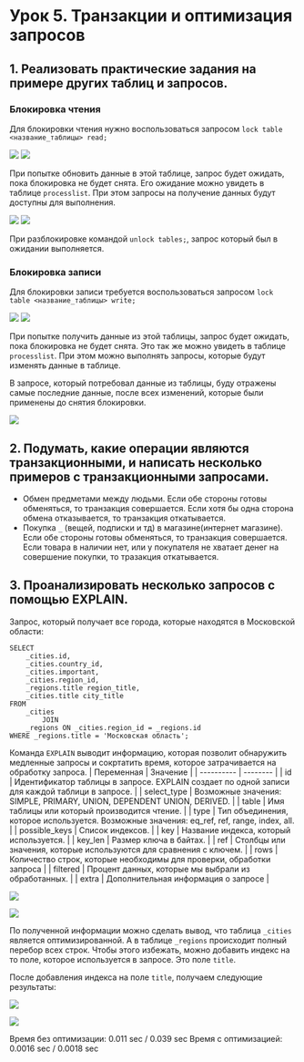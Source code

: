 # Урок 5. Транзакции и оптимизация запросов

## 1. Реализовать практические задания на примере других таблиц и запросов.

### Блокировка чтения

Для блокировки чтения нужно воспользоваться запросом `lock table <название_таблицы> read;`

![](https://github.com/LoC743/gb-basic-db/blob/transactions/transactions/images/1.png)
![](https://github.com/LoC743/gb-basic-db/blob/transactions/transactions/images/2.png)

При попытке обновить данные в этой таблице, запрос будет ожидать, пока блокировка не будет снята. Его ожидание можно увидеть в таблице `processlist`.
При этом запросы на получение данных будут доступны для выполнения.

![](https://github.com/LoC743/gb-basic-db/blob/transactions/transactions/images/3.png)
![](https://github.com/LoC743/gb-basic-db/blob/transactions/transactions/images/7.png)

При разблокировке командой `unlock tables;`, запрос который был в ожидании выполняется.

### Блокировка записи

Для блокировки записи требуется воспользоваться запросом `lock table <название_таблицы> write;`

![](https://github.com/LoC743/gb-basic-db/blob/transactions/transactions/images/4.png)
![](https://github.com/LoC743/gb-basic-db/blob/transactions/transactions/images/5.png)

При попытке получить данные из этой таблицы, запрос будет ожидать, пока блокировка не будет снята. Это так же можно увидеть в таблице `processlist`.
При этом можно выполнять запросы, которые будут изменять данные в таблице.

В запросе, который потребовал данные из таблицы, буду отражены самые последние данные, после всех изменений, которые были применены до снятия блокировки.

![](https://github.com/LoC743/gb-basic-db/blob/transactions/transactions/images/6.png)

## 2. Подумать, какие операции являются транзакционными, и написать несколько примеров с транзакционными запросами.

-   Обмен предметами между людьми. Если обе стороны готовы обменяться, то транзакция совершается. Если хотя бы одна сторона обмена отказывается, то транзакция откатывается.
-   Покупка `_` (вещей, подписки и тд) в магазине(интернет магазине). Если обе стороны готовы обменяться, то транзакция совершается. Если товара в наличии нет, или у покупателя не хватает денег на совершение покупки, то тразакция откатывается.

## 3. Проанализировать несколько запросов с помощью EXPLAIN.

Запрос, который получает все города, которые находятся в Московской области:

```
SELECT
    _cities.id,
    _cities.country_id,
    _cities.important,
    _cities.region_id,
    _regions.title region_title,
    _cities.title city_title
FROM
    _cities
        JOIN
    _regions ON _cities.region_id = _regions.id
WHERE _regions.title = 'Московская область';
```

Команда `EXPLAIN` выводит информацию, которая позволит обнаружить медленные запросы и сокртатить время, которое затрачивается на обработку запроса.
| Переменная | Значение |
| ---------- | -------- |
| id | Идентификатор таблицы в запросе. EXPLAIN создает по одной записи для каждой таблици в запросе. |
| select_type | Возможные значения: SIMPLE, PRIMARY, UNION, DEPENDENT UNION, DERIVED. |
| table | Имя таблицы или который производится чтение. |
| type | Тип объединения, которое используется. Возможные значения: eq_ref, ref, range, index, all. |
| possible_keys | Список индексов. |
| key | Название индекса, который используется. |
| key_len | Размер ключа в байтах. |
| ref | Столбцы или значения, которые используются для сравнения с ключем. |
| rows | Количество строк, которые необходимы для проверки, обработки запроса |
| filtered | Процент данных, которые мы выбрали из обработанных. |
| extra | Дополнительная информация о запросе |

![](https://github.com/LoC743/gb-basic-db/blob/transactions/transactions/images/11.png)

![](https://github.com/LoC743/gb-basic-db/blob/transactions/transactions/images/10.png)

По полученной информации можно сделать вывод, что таблица `_cities` является оптимизированной. А в таблице `_regions` происходит полный перебор всех строк. Чтобы этого избежать, можно добавить индекс на то поле, которое используется в запросе. Это поле `title`.

После добавления индекса на поле `title`, получаем следующие результаты:

![](https://github.com/LoC743/gb-basic-db/blob/transactions/transactions/images/8.png)

![](https://github.com/LoC743/gb-basic-db/blob/transactions/transactions/images/9.png)

Время без оптимизации: 0.011 sec / 0.039 sec
Время с оптимизацией: 0.0016 sec / 0.0018 sec
